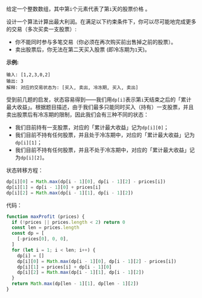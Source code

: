 给定一个整数数组，其中第`i`个元素代表了第`i`天的股票价格 。​

设计一个算法计算出最大利润。在满足以下约束条件下，你可以尽可能地完成更多的交易（多次买卖一支股票）:
- 你不能同时参与多笔交易（你必须在再次购买前出售掉之前的股票）。
- 卖出股票后，你无法在第二天买入股票 (即冷冻期为`1`天)。

**示例:**
```
输入: [1,2,3,0,2]
输出: 3 
解释: 对应的交易状态为: [买入, 卖出, 冷冻期, 买入, 卖出]
```

受到前几题的启发，状态容易得到——我们用`dp[i]`表示第`i`天结束之后的「累计最大收益」。根据题目描述，由于我们最多只能同时买入（持有）一支股票，并且卖出股票后有冷冻期的限制，因此我们会有三种不同的状态：
- 我们目前持有一支股票，对应的「累计最大收益」记为`dp[i][0]`；
- 我们目前不持有任何股票，并且处于冷冻期中，对应的「累计最大收益」记为`dp[i][1]`；
- 我们目前不持有任何股票，并且不处于冷冻期中，对应的「累计最大收益」记为`dp[i][2]`。

状态转移方程：
```js
dp[i][0] = Math.max(dp[i - 1][0], dp[i - 1][2] - prices[i])
dp[i][1] = dp[i - 1][0] + prices[i]
dp[i][2] = Math.max(dp[i - 1][1], dp[i - 1][2])
```

代码：
```js
function maxProfit (prices) {
  if (!prices || prices.length < 2) return 0
  const len = prices.length
  const dp = [
    [-prices[0], 0, 0],
  ]
  for (let i = 1; i < len; i++) {
    dp[i] = []
    dp[i][0] = Math.max(dp[i - 1][0], dp[i - 1][2] - prices[i])
    dp[i][1] = prices[i] + dp[i - 1][0]
    dp[i][2] = Math.max(dp[i - 1][1], dp[i - 1][2])
  }
  return Math.max(dp[len - 1][1], dp[len - 1][2])
}
```
